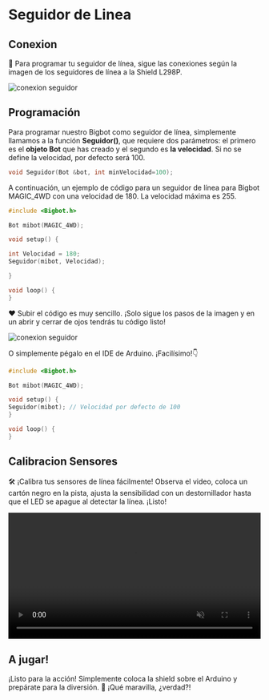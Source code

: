 # Seguidor de Linea
## Conexion

🔗 Para programar tu seguidor de línea, sigue las conexiones según la imagen de los seguidores de línea a la Shield L298P.

![conexion seguidor](/4WD_Seguidor.webp)


## Programación

Para programar nuestro Bigbot como seguidor de línea, simplemente llamamos a la función **Seguidor()**, que requiere dos parámetros: el primero es el **objeto Bot** que has creado y el segundo es **la velocidad**. Si no se define la velocidad, por defecto será 100.
```c
void Seguidor(Bot &bot, int minVelocidad=100);
```

A continuación, un ejemplo de código para un seguidor de línea para Bigbot MAGIC_4WD con una velocidad de 180. La velocidad máxima es 255.
```c
#include <Bigbot.h>

Bot mibot(MAGIC_4WD);

void setup() {

int Velocidad = 180;
Seguidor(mibot, Velocidad);

}

void loop() {
}
```

❤ Subir el código es muy sencillo. ¡Solo sigue los pasos de la imagen y en un abrir y cerrar de ojos tendrás tu código listo!

![conexion seguidor](/IDE_Seguidor.webp)

O simplemente pégalo en el IDE de Arduino. ¡Facilísimo!👇

```c
#include <Bigbot.h>

Bot mibot(MAGIC_4WD);

void setup() {
Seguidor(mibot); // Velocidad por defecto de 100
}

void loop() {
}
```


## Calibracion Sensores

🛠️ ¡Calibra tus sensores de línea fácilmente! Observa el video, coloca un cartón negro en la pista, ajusta la sensibilidad con un destornillador hasta que el LED se apague al detectar la línea. ¡Listo!

<video width="100%" height="auto" autoplay loop muted>
  <source src="/calibracionSensor.mp4" type="video/mp4">
  Tu navegador no soporta la etiqueta de video.
</video>

## A jugar!

¡Listo para la acción! Simplemente coloca la shield sobre el Arduino y prepárate para la diversión. 🎉 ¡Qué maravilla, ¿verdad?!